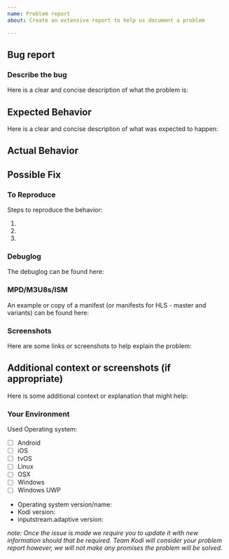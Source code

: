 ```yaml
---
name: Problem report
about: Create an extensive report to help us document a problem

---
```

<!--- Please fill out this template to the best of your ability. You can always edit this issue once you have created it. -->
<!--- Read the following link before you create a new problem report: https://kodi.wiki/view/HOW-TO:Submit_a_bug_report  -->
## Bug report
### Describe the bug
Here is a clear and concise description of what the problem is:
<!--- Provide a more detailed introduction to the issue itself, and why you consider it to be a bug -->
<!--- A bug report that is not clear will be closed -->
<!--- Put your text below this line -->



## Expected Behavior
Here is a clear and concise description of what was expected to happen:
<!--- Tell us what should happen -->
<!--- Put your text below this line -->



## Actual Behavior
<!--- Tell us what happens instead -->
<!--- Put your text below this line -->



## Possible Fix
<!--- Not obligatory, but suggest a fix or reason for the bug -->
<!--- Put your text below this line -->



### To Reproduce
Steps to reproduce the behavior:
<!--- Provide a link to a live example, or an unambiguous set of steps to -->
<!--- reproduce this bug. Include code to reproduce, if relevant -->
<!--- Put your text below this line -->
1. 
2.
3.


### Debuglog
<!--- Put your text below this line -->
<!--- A debuglog is always mandatory when creating an issue. Provide one! -->
<!--- Use https://paste.kodi.tv or upload log file as attachment to the issue -->
The debuglog can be found here:


### MPD/M3U8s/ISM
<!--- Put your text below this line -->
<!--- Manifest(s) are always mandatory when creating an issue. Provide them! -->
An example or copy of a manifest (or manifests for HLS - master and variants) can be found here:


### Screenshots 
Here are some links or screenshots to help explain the problem:
<!--- Put your text below this line -->



## Additional context or screenshots (if appropriate)
Here is some additional context or explanation that might help:
<!--- How has this bug affected you? What were you trying to accomplish? -->
<!--- Put your text below this line -->



### Your Environment
Used Operating system:
<!--- Include as many relevant details about the environment you experienced the bug in -->
<!--- Put your text below this line. Checkboxes can easily be ticked once issue is created -->
 - [ ] Android
 - [ ] iOS
 - [ ] tvOS
 - [ ] Linux
 - [ ] OSX
 - [ ] Windows
 - [ ] Windows UWP

 - Operating system version/name:
 - Kodi version:
 - inputstream.adaptive version:



<!--- End of this issue -->
*note: Once the issue is made we require you to update it with new information should that be required.
Team Kodi will consider your problem report however, we will not make any promises the problem will be solved.*